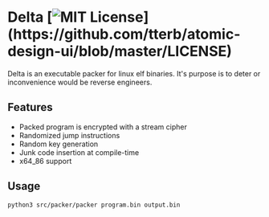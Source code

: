 
# Delta [![MIT License](https://img.shields.io/apm/l/atomic-design-ui.svg?)](https://github.com/tterb/atomic-design-ui/blob/master/LICENSE)

Delta is an executable packer for linux elf binaries. It's purpose is to deter or
inconvenience would be reverse engineers. 


## Features

- Packed program is encrypted with a stream cipher
- Randomized jump instructions
- Random key generation
- Junk code insertion at compile-time
- x64_86 support
## Usage

```bash
python3 src/packer/packer program.bin output.bin
```

  